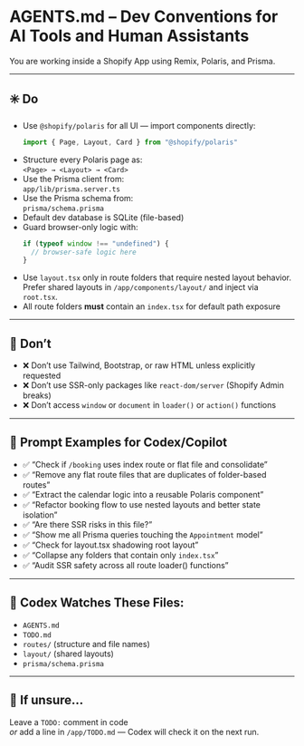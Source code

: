 # AGENTS.md – Dev Conventions for AI Tools and Human Assistants

You are working inside a Shopify App using Remix, Polaris, and Prisma.

---

## ✳️ Do

- Use `@shopify/polaris` for all UI — import components directly:  
  ```ts
  import { Page, Layout, Card } from "@shopify/polaris"
  ```
- Structure every Polaris page as:  
  `<Page> → <Layout> → <Card>`
- Use the Prisma client from:  
  `app/lib/prisma.server.ts`
- Use the Prisma schema from:  
  `prisma/schema.prisma`
- Default dev database is SQLite (file-based)
- Guard browser-only logic with:
  ```ts
  if (typeof window !== "undefined") {
    // browser-safe logic here
  }
  ```
- Use `layout.tsx` only in route folders that require nested layout behavior.  
  Prefer shared layouts in `/app/components/layout/` and inject via `root.tsx`.
- All route folders **must** contain an `index.tsx` for default path exposure

---

## 🚫 Don’t

- ❌ Don’t use Tailwind, Bootstrap, or raw HTML unless explicitly requested
- ❌ Don’t use SSR-only packages like `react-dom/server` (Shopify Admin breaks)
- ❌ Don’t access `window` or `document` in `loader()` or `action()` functions

---

## 🧠 Prompt Examples for Codex/Copilot

- ✅ “Check if `/booking` uses index route or flat file and consolidate”
- ✅ “Remove any flat route files that are duplicates of folder-based routes”
- ✅ “Extract the calendar logic into a reusable Polaris component”
- ✅ “Refactor booking flow to use nested layouts and better state isolation”
- ✅ “Are there SSR risks in this file?”
- ✅ “Show me all Prisma queries touching the `Appointment` model”
- ✅ “Check for layout.tsx shadowing root layout”
- ✅ “Collapse any folders that contain only `index.tsx`”
- ✅ “Audit SSR safety across all route loader() functions”

---

## 📡 Codex Watches These Files:

- `AGENTS.md`
- `TODO.md`
- `routes/` (structure and file names)
- `layout/` (shared layouts)
- `prisma/schema.prisma`

---

## 📌 If unsure...

Leave a `TODO:` comment in code  
_or_ add a line in `/app/TODO.md` — Codex will check it on the next run.
